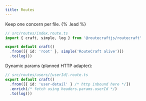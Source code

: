 ```yaml
---
title: Routes
---
```


Keep one concern per file. {% .lead %}

```ts
// src/routes/index.route.ts
import { craft, simple, log } from '@routecraftjs/routecraft'

export default craft()
  .from([{ id: 'root' }, simple('RouteCraft alive')])
  .to(log())
```

Dynamic params (planned HTTP adapter):

```ts
// src/routes/users/[userId].route.ts
export default craft()
  .from([{ id: 'user-detail' } /* http inbound here */])
  .enrich(/* fetch using headers.params.userId */)
  .to(log())
```
